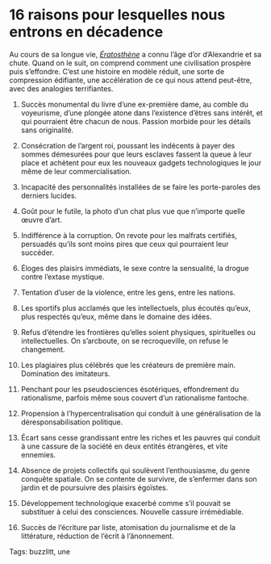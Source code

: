 # 16 raisons pour lesquelles nous entrons en décadence

Au cours de sa longue vie, [*Ératosthène*](http://blog.tcrouzet.com/eratosthene/) a connu l’âge d’or d’Alexandrie et sa chute. Quand on le suit, on comprend comment une civilisation prospère puis s’effondre. C’est une histoire en modèle réduit, une sorte de compression édifiante, une accélération de ce qui nous attend peut-être, avec des analogies terrifiantes.<span id="more-37126"></span>

1. Succès monumental du livre d’une ex-première dame, au comble du voyeurisme, d’une plongée atone dans l’existence d’êtres sans intérêt, et qui pourraient être chacun de nous. Passion morbide pour les détails sans originalité.

2. Consécration de l’argent roi, poussant les indécents à payer des sommes démesurées pour que leurs esclaves fassent la queue à leur place et achètent pour eux les nouveaux gadgets technologiques le jour même de leur commercialisation.

3. Incapacité des personnalités installées de se faire les porte-paroles des derniers lucides.

4. Goût pour le futile, la photo d’un chat plus vue que n’importe quelle œuvre d’art.

5. Indifférence à la corruption. On revote pour les malfrats certifiés, persuadés qu’ils sont moins pires que ceux qui pourraient leur succéder.

6. Éloges des plaisirs immédiats, le sexe contre la sensualité, la drogue contre l’extase mystique.

7. Tentation d’user de la violence, entre les gens, entre les nations.

8. Les sportifs plus acclamés que les intellectuels, plus écoutés qu’eux, plus respectés qu’eux, même dans le domaine des idées.

9. Refus d’étendre les frontières qu’elles soient physiques, spirituelles ou intellectuelles. On s’arcboute, on se recroqueville, on refuse le changement.

10. Les plagiaires plus célébrés que les créateurs de première main. Domination des imitateurs.

11. Penchant pour les pseudosciences ésotériques, effondrement du rationalisme, parfois même sous couvert d’un rationalisme fantoche.

12. Propension à l’hypercentralisation qui conduit à une généralisation de la déresponsabilisation politique.

13. Écart sans cesse grandissant entre les riches et les pauvres qui conduit à une cassure de la société en deux entités étrangères, et vite ennemies.

14. Absence de projets collectifs qui soulèvent l’enthousiasme, du genre conquête spatiale. On se contente de survivre, de s’enfermer dans son jardin et de poursuivre des plaisirs égoïstes.

15. Développement technologique exacerbé comme s’il pouvait se substituer à celui des consciences. Nouvelle cassure irrémédiable.

16. Succès de l’écriture par liste, atomisation du journalisme et de la littérature, réduction de l’écrit à l’ânonnement.

Tags: buzzlitt, une